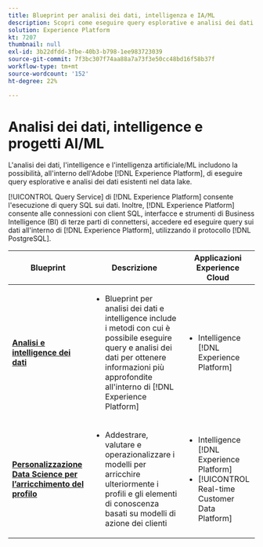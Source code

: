 ```yaml
---
title: Blueprint per analisi dei dati, intelligenza e IA/ML
description: Scopri come eseguire query esplorative e analisi dei dati presenti nel data lake.
solution: Experience Platform
kt: 7207
thumbnail: null
exl-id: 3b22dfdd-3fbe-40b3-b798-1ee983723039
source-git-commit: 7f3bc307f74aa88a7a73f3e50cc48bd16f58b37f
workflow-type: tm+mt
source-wordcount: '152'
ht-degree: 22%

---
```


# Analisi dei dati, intelligence e progetti AI/ML

L&#39;analisi dei dati, l&#39;intelligence e l&#39;intelligenza artificiale/ML includono la possibilità, all&#39;interno dell&#39;Adobe [!DNL Experience Platform], di eseguire query esplorative e analisi dei dati esistenti nel data lake.

[!UICONTROL Query Service] di [!DNL Experience Platform] consente l&#39;esecuzione di query SQL sui dati. Inoltre, [!DNL Experience Platform] consente alle connessioni con client SQL, interfacce e strumenti di Business Intelligence (BI) di terze parti di connettersi, accedere ed eseguire query sui dati all&#39;interno di [!DNL Experience Platform], utilizzando il protocollo [!DNL PostgreSQL].

| Blueprint | Descrizione | Applicazioni Experience Cloud |
|---|---|---|
| **[Analisi e intelligence dei dati](analysis.md)** | <ul><li>Blueprint per analisi dei dati e intelligence include i metodi con cui è possibile eseguire query e analisi dei dati per ottenere informazioni più approfondite all&#39;interno di [!DNL Experience Platform]</ul></li> | <ul><li> Intelligence [!DNL Experience Platform]</ul></li> |
| **[Personalizzazione Data Science per l’arricchimento del profilo](data-science.md)** | <ul><li>Addestrare, valutare e operazionalizzare i modelli per arricchire ulteriormente i profili e gli elementi di conoscenza basati su modelli di azione dei clienti</li></ul> | <ul><li>Intelligence [!DNL Experience Platform]</li><li> [!UICONTROL Real-time Customer Data Platform]</li></ul> |
